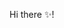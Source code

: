 Hi there ✨!

<!---
Moo-devloper/Moo-devloper is a ✨ special ✨ repository because its `README.md` (this file) appears on your GitHub profile.
You can click the Preview link to take a look at your changes.
--->
